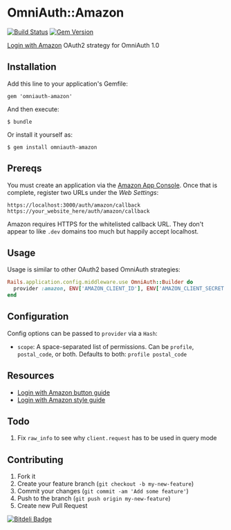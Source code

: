 # OmniAuth::Amazon
[![Build Status](https://travis-ci.org/wingrunr21/omniauth-amazon.png)](https://travis-ci.org/wingrunr21/omniauth-amazon) [![Gem Version](https://badge.fury.io/rb/omniauth-amazon.png)](http://badge.fury.io/rb/omniauth-amazon)

[Login with Amazon](https://login.amazon.com/) OAuth2 strategy for OmniAuth 1.0

## Installation

Add this line to your application's Gemfile:

    gem 'omniauth-amazon'

And then execute:

    $ bundle

Or install it yourself as:

    $ gem install omniauth-amazon

## Prereqs

You must create an application via the [Amazon App Console](https://login.amazon.com/manageApps). Once that is complete, register two URLs under the <i>Web Settings</i>:

    https://localhost:3000/auth/amazon/callback
    https://your_website_here/auth/amazon/callback

Amazon requires HTTPS for the whitelisted callback URL. They don't appear to
like ```.dev``` domains too much but happily accept localhost.

## Usage

Usage is similar to other OAuth2 based OmniAuth strategies:

```ruby
Rails.application.config.middleware.use OmniAuth::Builder do
  provider :amazon, ENV['AMAZON_CLIENT_ID'], ENV['AMAZON_CLIENT_SECRET']
end
```

## Configuration

Config options can be passed to `provider` via a `Hash`:

* `scope`: A space-separated list of permissions. Can be `profile`,
  `postal_code`, or both. Defaults to both: `profile postal_code`

## Resources
* [Login with Amazon button guide](https://login.amazon.com/button-guide)
* [Login with Amazon style guide](https://login.amazon.com/style-guide)

## Todo
1. Fix ```raw_info``` to see why ```client.request``` has to be used in query
   mode

## Contributing

1. Fork it
2. Create your feature branch (`git checkout -b my-new-feature`)
3. Commit your changes (`git commit -am 'Add some feature'`)
4. Push to the branch (`git push origin my-new-feature`)
5. Create new Pull Request


[![Bitdeli Badge](https://d2weczhvl823v0.cloudfront.net/wingrunr21/omniauth-amazon/trend.png)](https://bitdeli.com/free "Bitdeli Badge")

